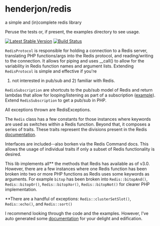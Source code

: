 # henderjon/redis

a simple and (in)complete redis library

Peruse the tests or, if present, the examples directory to see usage.

[![Latest Stable Version](https://poser.pugx.org/henderjon/redis/v/stable.svg)](https://packagist.org/packages/henderjon/redis)
[![Build Status](https://travis-ci.org/henderjon/redis.svg?branch=master)](https://travis-ci.org/henderjon/redis)

`RedisProtocol` is responsible for holding a connection to a Redis server, translating PHP functions/args into
the Redis protocol, and reading/writing to the connection. It allows for piping and uses __call() to allow
for the variability in Redis function names and argument lists. Extending `RedisProtocol` is simple and effective if you're
1) not interested in pub/sub and 2) familiar with Redis.

`RedisSubscription` are shortcuts to the pub/sub model of Redis and return lambdas that allow for looping/listening
as part of a subscription ([example](example/sub.php)). Extend `RedisSubscription` to get a pub/sub in PHP.

All exceptions thrown are RedisExceptions.

The `Redis` class has a few constants for those instances where keywords are used as switches within a Redis function.
Beyond that, it composes a series of traits. These traits represent the divisions present in the Redis [documentation](http://redis.io/commands).

Interfaces are included--also borken via the Redis Command docs. This allows the usage of individual traits if only a subset of Redis
functionality is desired.

This lib implements all** the methods that Redis has available as of v3.0. However, there are a few instances where one Redis
function has been broken into two or more PHP functions as Redis uses some keywords as arguments. For example `bitop` has been broken into
`Redis::bitopAnd()`, `Redis::bitopOr()`, `Redis::bitopXor()`, `Redis::bitopNot()` for clearer PHP implementation.

\**There are a handful of exceptions: `Redis::clusterSetSlot()`, `Redis::echo()`, and `Redis::sort()`

I recommend looking through the code and the examples. However, I've auto generated some [documentation](docs/README.md) for your
delight and edification.




















































